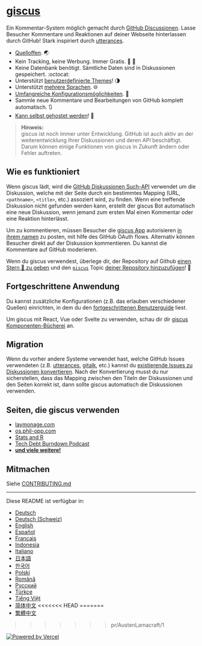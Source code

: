 # [giscus][giscus]

Ein Kommentar-System möglich gemacht durch [GitHub Discussionen][discussions]. Lasse Besucher Kommentare und Reaktionen auf deiner Webseite hinterlassen durch GitHub! Stark inspiriert durch [utterances][utterances].

- [Quelloffen][repo]. 🌏
- Kein Tracking, keine Werbung. Immer Gratis. 📡 🚫
- Keine Datenbank benötigt. Sämtliche Daten sind in Diskussionen gespeichert. :octocat:
- Unterstützt [benutzerdefinierte Themes][creating-custom-themes]! 🌗
- Unterstützt [mehrere Sprachen][multiple-languages]. 🌐
- [Umfangreiche Konfigurationsmöglichkeiten][advanced-usage]. 🔧
- Sammle neue Kommentare und Bearbeitungen von GitHub komplett automatisch. 🔃
- [Kann selbst gehostet werden][self-hosting]! 🤳

> **Hinweis:**\
> giscus ist noch immer unter Entwicklung. GitHub ist auch aktiv an der weiterentwicklung Ihrer Diskussionen und deren API beschäftigt. Darum können einige Funktionen von giscus in Zukunft ändern oder Fehler auftreten.

## Wie es funktioniert

Wenn giscus lädt, wird die [GitHub Diskussionen Such-API][search-api] verwendet um die Diskussion, welche mit der Seite durch ein bestimmtes Mapping (URL, `<pathname>`, `<title>`, etc.) assoziert wird, zu finden. Wenn eine treffende Diskussion nicht gefunden werden kann, erstellt der giscus Bot automatisch eine neue Diskussion, wenn jemand zum ersten Mal einen Kommentar oder eine Reaktion hinterlässt.

Um zu kommentieren, müssen Besucher die [giscus App][giscus-app] autorisieren [in ihrem namen][authorization] zu posten, mit hilfe des GitHub OAuth flows. Alternativ können Besucher direkt auf der Diskussion kommentieren. Du kannst die Kommentare auf GitHub moderieren.

[giscus]: https://giscus.app/gsw
[discussions]: https://docs.github.com/en/discussions
[utterances]: https://github.com/utterance/utterances
[repo]: https://github.com/giscus/giscus
[advanced-usage]: https://github.com/giscus/giscus/blob/main/ADVANCED-USAGE.md
[creating-custom-themes]: https://github.com/giscus/giscus/blob/main/ADVANCED-USAGE.md#data-theme
[multiple-languages]: https://github.com/giscus/giscus/blob/main/CONTRIBUTING.md#adding-localizations
[self-hosting]: https://github.com/giscus/giscus/blob/main/SELF-HOSTING.md
[search-api]: https://docs.github.com/en/graphql/guides/using-the-graphql-api-for-discussions#search
[giscus-app]: https://github.com/apps/giscus
[authorization]: https://docs.github.com/en/developers/apps/identifying-and-authorizing-users-for-github-apps

<!-- configuration -->

Wenn du giscus verwendest, überlege dir, der Repository auf Github [einen Stern 🌟 zu geben][repo] und den [`giscus`][giscus-topic] Topic [deiner Repository hinzuzufügen][topic-howto]! 🎉

## Fortgeschrittene Anwendung

Du kannst zusätzliche Konfigurationen (z.B. das erlauben verschiedener Quellen) einrichten, in dem du den [fortgeschrittenen Benutzerguide][advanced-usage] liest.

Um giscus mit React, Vue oder Svelte zu verwenden, schau dir dir [giscus Komponenten-Bücherei][giscus-component] an.

## Migration

Wenn du vorher andere Systeme verwendet hast, welche GitHub Issues verwendeten (z.B. [utterances][utterances], [gitalk][gitalk], etc.) kannst du [existierende Issues zu Diskussionen konvertieren][convert]. Nach der Konvertierung musst du nur sicherstellen, dass das Mapping zwischen den Titeln der Diskussionen und den Seiten korrekt ist, dann sollte giscus automatisch die Diskussionen verwenden.

## Seiten, die giscus verwenden

- [laymonage.com][laymonage-website]
- [os.phil-opp.com][os-phil-opp]
- [Stats and R][statsandr]
- [Tech Debt Burndown Podcast][techdebtburndown]
- [**und viele weitere!**][giscus-topic]

## Mitmachen

Siehe [CONTRIBUTING.md][contributing]

[giscus-component]: https://github.com/giscus/giscus-component
[repo]: https://github.com/giscus/giscus
[giscus-topic]: https://github.com/topics/giscus
[topic-howto]: https://docs.github.com/en/github/administering-a-repository/classifying-your-repository-with-topics
[advanced-usage]: https://github.com/giscus/giscus/blob/main/ADVANCED-USAGE.md
[utterances]: https://github.com/utterance/utterances
[gitalk]: https://github.com/gitalk/gitalk
[convert]: https://docs.github.com/en/discussions/managing-discussions-for-your-community/moderating-discussions#converting-an-issue-to-a-discussion
[laymonage-website]: https://laymonage.com/posts/giscus
[os-phil-opp]: https://os.phil-opp.com
[statsandr]: https://statsandr.com
[techdebtburndown]: https://techdebtburndown.com
[contributing]: https://github.com/giscus/giscus/blob/main/CONTRIBUTING.md

<!-- end -->

---

Diese README ist verfügbar in:

- [Deutsch](README.de.md)
- [Deutsch (Schweiz)](README.gsw.md)
- [English](README.md)
- [Español](README.es.md)
- [Français](README.fr.md)
- [Indonesia](README.id.md)
- [Italiano](README.it.md)
- [日本語](README.ja.md)
- [한국어](README.ko.md)
- [Polski](README.pl.md)
- [Română](README.ro.md)
- [Русский](README.ru.md)
- [Türkçe](README.tr.md)
- [Tiếng Việt](README.vi.md)
- [简体中文](README.zh-CN.md)
<<<<<<< HEAD
=======
- [繁體中文](README.zh-TW.md)
>>>>>>> pr/AustenLamacraft/1

[![Powered by Vercel](public/powered-by-vercel.svg)][vercel]

[vercel]: https://vercel.com/?utm_source=giscus&utm_campaign=oss
